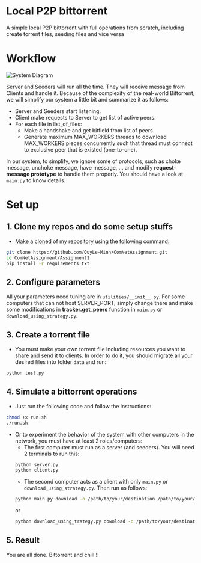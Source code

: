 # Local P2P bittorrent

A simple local P2P bittorrent with full operations from scratch, including create torrent files, seeding files and vice versa

# Workflow
![System Diagram](https://github.com/QuyLe-Minh/ComNetAssignment/assets/92782164/c5048101-5d25-47ff-ac41-61df7afa6246)

Server and Seeders will run all the time. They will receive message from Clients and handle it. Because of the complexity of the real-world Bittorrent, we will simplify our system a little bit and summarize it as follows:
- Server and Seeders start listening.
- Client make requests to Server to get list of active peers.
- For each file in list_of_files:
    + Make a handshake and get bitfield from list of peers.
    + Generate maximum MAX_WORKERS threads to download MAX_WORKERS pieces concurrently such that thread must connect to exclusive peer that is existed (one-to-one).

In our system, to simplify, we ignore some of protocols, such as choke message, unchoke message, have message, ... and modify **request-message prototype** to handle them properly. You should have a look at `main.py` to know details.

# Set up
## 1. Clone my repos and do some setup stuffs
- Make a cloned of my repository using the following command: 
```sh
git clone https://github.com/QuyLe-Minh/ComNetAssignment.git
cd ComNetAssignment/Assignment1
pip install -r requirements.txt
```

## 2. Configure parameters
All your parameters need tuning are in `utilities/__init__.py`. For some computers that can not host SERVER_PORT, simply change there and make some modifications in **tracker.get_peers** function in `main.py` or `download_using_strategy.py`.

## 3. Create a torrent file
- You must make your own torrent file including resources you want to share and send it to clients. In order to do it, you should migrate all your desired files into folder `data` and run:
```sh
python test.py
```

## 4. Simulate a bittorrent operations
- Just run the following code and follow the instructions:
```sh
chmod +x run.sh
./run.sh
```

- Or to experiment the behavior of the system with other computers in the network, you must have at least 2 roles/computers:
    + The first computer must run as a server (and seeders). You will need 2 terminals to run this:
    ```sh
    python server.py
    python client.py
    ```
    + The second computer acts as a client with only `main.py` or `download_using_strategy.py`. Then run as follows:
    ```sh
    python main.py download -o /path/to/your/destination /path/to/your/torrent
    ```
    or
    ```sh
    python download_using_trategy.py download -o /path/to/your/destination /path/to/your/torrent
    ```
## 5. Result
You are all done. Bittorrent and chill !!
